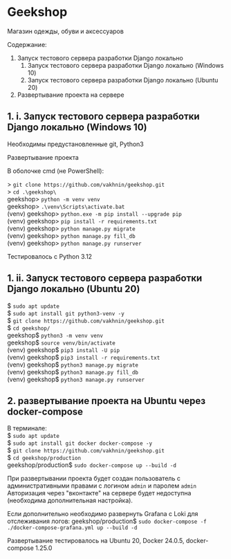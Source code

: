 # Geekshop

Магазин одежды, обуви и аксессуаров

Содержание:
1. Запуск тестового сервера разработки Django локально
   1. Запуск тестового сервера разработки Django локально (Windows 10)
   2. Запуск тестового сервера разработки Django локально (Ubuntu 20)
2. Развертывание проекта на сервере

## 1. i. Запуск тестового сервера разработки Django локально (Windows 10)
Необходимы предустановленные git, Python3

Развертывание проекта

В оболочке cmd (не PowerShell):

&gt; ```git clone https://github.com/vakhnin/geekshop.git``` <br>
&gt; ```cd .\geekshop\``` <br>
geekshop&gt; ```python -m venv venv``` <br>
geekshop&gt; ```.\venv\Scripts\activate.bat``` <br>
(venv) geekshop&gt; ```python.exe -m pip install --upgrade pip``` <br>
(venv) geekshop&gt; ```pip install -r requirements.txt``` <br>
(venv) geekshop&gt; ```python manage.py migrate``` <br>
(venv) geekshop&gt; ```python manage.py fill_db``` <br>
(venv) geekshop&gt; ```python manage.py runserver``` <br>

Тестировалось с Python 3.12

## 1. ii. Запуск тестового сервера разработки Django локально (Ubuntu 20)

$ ```sudo apt update``` <br>
$ ```sudo apt install git python3-venv -y``` <br>
$ ```git clone https://github.com/vakhnin/geekshop.git```<br>
$ ```cd geekshop/``` <br>
geekshop$ ```python3 -m venv venv``` <br>
geekshop$ ```source venv/bin/activate``` <br>
(venv) geekshop$ ```pip3 install -U pip``` <br>
(venv) geekshop$ ```pip3 install -r requirements.txt``` <br>
(venv) geekshop$ ```python3 manage.py migrate``` <br>
(venv) geekshop$ ```python3 manage.py fill_db``` <br>
(venv) geekshop$ ```python3 manage.py runserver``` <br>

## 2. развертывание проекта на Ubuntu через docker-compose

В терминале:<br>
$ ```sudo apt update```<br>
$ ```sudo apt install git docker docker-compose -y```<br>
$ ```git clone https://github.com/vakhnin/geekshop.git``` <br>
$ ```cd geekshop/production```<br>
geekshop/production$ ```sudo docker-compose up --build -d```

При развертывании проекта будет создан пользователь с административными правами 
с логином `admin` и паролем `admin` 
Авторизация через "вконтакте" на сервере будет недоступна 
(необходима дополнительная настройка).

Если дополнительно необходимо развернуть Grafana с Loki для 
отслеживания логов: 
geekshop/production$ ```sudo docker-compose -f ./docker-compose-grafana.yml up --build -d```

Развертывание тестировалось на Ubuntu 20, Docker 24.0.5, docker-compose 1.25.0 
